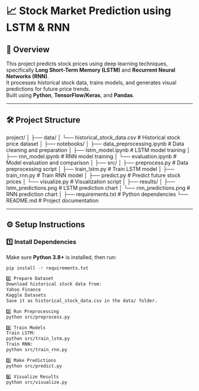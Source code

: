 # 📈 Stock Market Prediction using LSTM & RNN

## 📌 Overview
This project predicts stock prices using deep learning techniques, specifically **Long Short-Term Memory (LSTM)** and **Recurrent Neural Networks (RNN)**.  
It processes historical stock data, trains models, and generates visual predictions for future price trends.  
Built using **Python**, **TensorFlow/Keras**, and **Pandas**.

---

## 🛠️ Project Structure
project/
│
├── data/
│ └── historical_stock_data.csv # Historical stock price dataset
│
├── notebooks/
│ ├── data_preprocessing.ipynb # Data cleaning and preparation
│ ├── lstm_model.ipynb # LSTM model training
│ ├── rnn_model.ipynb # RNN model training
│ └── evaluation.ipynb # Model evaluation and comparison
│
├── src/
│ ├── preprocess.py # Data preprocessing script
│ ├── train_lstm.py # Train LSTM model
│ ├── train_rnn.py # Train RNN model
│ ├── predict.py # Predict future stock prices
│ └── visualize.py # Visualization script
│
├── results/
│ ├── lstm_predictions.png # LSTM prediction chart
│ └── rnn_predictions.png # RNN prediction chart
│
├── requirements.txt # Python dependencies
└── README.md # Project documentation

---

## ⚙️ Setup Instructions

### 1️⃣ Install Dependencies
Make sure **Python 3.8+** is installed, then run:
```bash
pip install -r requirements.txt

2️⃣ Prepare Dataset
Download historical stock data from:
Yahoo Finance
Kaggle Datasets
Save it as historical_stock_data.csv in the data/ folder.

3️⃣ Run Preprocessing
python src/preprocess.py

4️⃣ Train Models
Train LSTM:
python src/train_lstm.py
Train RNN:
python src/train_rnn.py

5️⃣ Make Predictions
python src/predict.py

6️⃣ Visualize Results
python src/visualize.py

